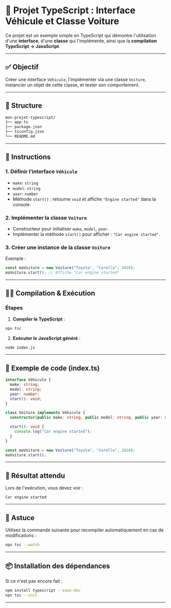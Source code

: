 
# 🚗 Projet TypeScript : Interface Véhicule et Classe Voiture

Ce projet est un exemple simple en TypeScript qui démontre l'utilisation d'une **interface**, d'une **classe** qui l'implémente, ainsi que la **compilation TypeScript → JavaScript**.

---

## ✅ Objectif

Créer une interface `Véhicule`, l’implémenter via une classe `Voiture`, instancier un objet de cette classe, et tester son comportement.

---

## 📁 Structure

```bash
mon-projet-typescript/
├── app.ts
├── package.json
├── tsconfig.json
└── README.md
```

---

## 🧾 Instructions

### 1. Définir l’interface `Véhicule`

- `make`: `string`
- `model`: `string`
- `year`: `number`
- Méthode `start()` : retourne `void` et affiche `"Engine started"` dans la console.

### 2. Implémenter la classe `Voiture`

- Constructeur pour initialiser `make`, `model`, `year`.
- Implémenter la méthode `start()` pour afficher : `"Car engine started"`.

### 3. Créer une instance de la classe `Voiture`

Exemple :

```ts
const maVoiture = new Voiture("Toyota", "Corolla", 2020);
maVoiture.start(); // Affiche "Car engine started"
```

---

## 🧑‍💻 Compilation & Exécution

### Étapes

1. **Compiler le TypeScript** :

```bash
npx tsc
```

2. **Exécuter le JavaScript généré** :

```bash
node index.js
```

---

## 📌 Exemple de code (index.ts)

```ts
interface Véhicule {
  make: string;
  model: string;
  year: number;
  start(): void;
}

class Voiture implements Véhicule {
  constructor(public make: string, public model: string, public year: number) {}

  start(): void {
    console.log("Car engine started");
  }
}

const maVoiture = new Voiture("Toyota", "Corolla", 2020);
maVoiture.start();
```

---

## 🚀 Résultat attendu

Lors de l'exécution, vous devez voir :

```
Car engine started
```

---

## 🧹 Astuce

Utilisez la commande suivante pour recompiler automatiquement en cas de modifications :

```bash
npx tsc --watch
```

---

## 📦 Installation des dépendances

Si ce n'est pas encore fait :

```bash
npm install typescript --save-dev
npx tsc --init
```

---
